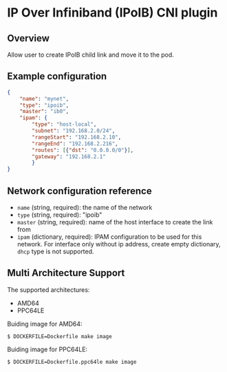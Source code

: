 # IP Over Infiniband (IPoIB) CNI plugin

## Overview

Allow user to create IPoIB child link and move it to the pod.

## Example configuration

```json
{
	"name": "mynet",
	"type": "ipoib",
	"master": "ib0",
	"ipam": {
        "type": "host-local",
        "subnet": "192.168.2.0/24",
        "rangeStart": "192.168.2.10",
        "rangeEnd": "192.168.2.216",
        "routes": [{"dst": "0.0.0.0/0"}],
        "gateway": "192.168.2.1"
        }
}
```

## Network configuration reference

* `name` (string, required): the name of the network
* `type` (string, required): "ipoib"
* `master` (string, required): name of the host interface to create the link from
* `ipam` (dictionary, required): IPAM configuration to be used for this network. For interface only without ip address, create empty dictionary, `dhcp` type is not supported.

## Multi Architecture Support
The supported architectures:
* AMD64
* PPC64LE

Buiding image for AMD64:
```
$ DOCKERFILE=Dockerfile make image 
```
Buiding image for PPC64LE:
```
$ DOCKERFILE=Dockerfile.ppc64le make image        
```
